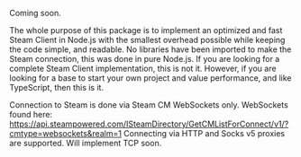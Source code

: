 Coming soon.

The whole purpose of this package is to implement an optimized and fast Steam Client in Node.js with the smallest overhead possible while keeping the code simple, and readable. No libraries have been imported to make the Steam connection, this was done in pure Node.js.
If you are looking for a complete Steam Client implementation, this is not it. However, if you are looking for a base to start your own project and value performance, and like TypeScript, then this is it.

Connection to Steam is done via Steam CM WebSockets only. WebSockets found here: https://api.steampowered.com/ISteamDirectory/GetCMListForConnect/v1/?cmtype=websockets&realm=1
Connecting via HTTP and Socks v5 proxies are supported.
Will implement TCP soon.
